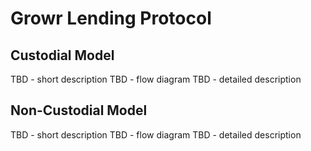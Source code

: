 # Growr Lending Protocol
## Custodial Model
TBD - short description
TBD - flow diagram
TBD - detailed description
## Non-Custodial Model
TBD - short description
TBD - flow diagram
TBD - detailed description